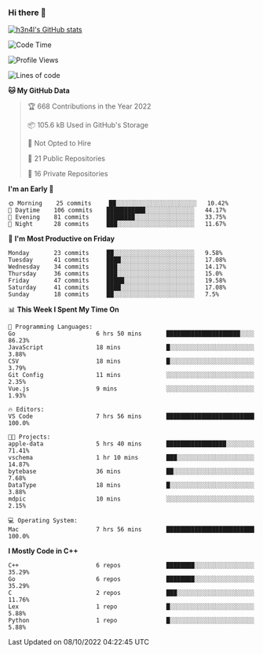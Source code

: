 ### Hi there 👋

[![h3n4l's GitHub stats](https://github-readme-stats.vercel.app/api?username=h3n4l&count_private=true&show_icons=true&theme=radical)](https://github.com/h3n4l/github-readme-stats)

<!--START_SECTION:waka-->
![Code Time](http://img.shields.io/badge/Code%20Time-723%20hrs%2055%20mins-blue)

![Profile Views](http://img.shields.io/badge/Profile%20Views-5-blue)

![Lines of code](https://img.shields.io/badge/From%20Hello%20World%20I%27ve%20Written-44%20Thousand%20lines%20of%20code-blue)

**🐱 My GitHub Data** 

> 🏆 668 Contributions in the Year 2022
 > 
> 📦 105.6 kB Used in GitHub's Storage 
 > 
> 🚫 Not Opted to Hire
 > 
> 📜 21 Public Repositories 
 > 
> 🔑 16 Private Repositories  
 > 
**I'm an Early 🐤** 

```text
🌞 Morning    25 commits     ██░░░░░░░░░░░░░░░░░░░░░░░   10.42% 
🌆 Daytime    106 commits    ███████████░░░░░░░░░░░░░░   44.17% 
🌃 Evening    81 commits     ████████░░░░░░░░░░░░░░░░░   33.75% 
🌙 Night      28 commits     ███░░░░░░░░░░░░░░░░░░░░░░   11.67%

```
📅 **I'm Most Productive on Friday** 

```text
Monday       23 commits     ██░░░░░░░░░░░░░░░░░░░░░░░   9.58% 
Tuesday      41 commits     ████░░░░░░░░░░░░░░░░░░░░░   17.08% 
Wednesday    34 commits     ███░░░░░░░░░░░░░░░░░░░░░░   14.17% 
Thursday     36 commits     ███░░░░░░░░░░░░░░░░░░░░░░   15.0% 
Friday       47 commits     █████░░░░░░░░░░░░░░░░░░░░   19.58% 
Saturday     41 commits     ████░░░░░░░░░░░░░░░░░░░░░   17.08% 
Sunday       18 commits     ██░░░░░░░░░░░░░░░░░░░░░░░   7.5%

```


📊 **This Week I Spent My Time On** 

```text
💬 Programming Languages: 
Go                       6 hrs 50 mins       █████████████████████░░░░   86.23% 
JavaScript               18 mins             █░░░░░░░░░░░░░░░░░░░░░░░░   3.88% 
CSV                      18 mins             █░░░░░░░░░░░░░░░░░░░░░░░░   3.79% 
Git Config               11 mins             ░░░░░░░░░░░░░░░░░░░░░░░░░   2.35% 
Vue.js                   9 mins              ░░░░░░░░░░░░░░░░░░░░░░░░░   1.93%

🔥 Editors: 
VS Code                  7 hrs 56 mins       █████████████████████████   100.0%

🐱‍💻 Projects: 
apple-data               5 hrs 40 mins       █████████████████░░░░░░░░   71.41% 
vschema                  1 hr 10 mins        ███░░░░░░░░░░░░░░░░░░░░░░   14.87% 
bytebase                 36 mins             ██░░░░░░░░░░░░░░░░░░░░░░░   7.68% 
DataType                 18 mins             █░░░░░░░░░░░░░░░░░░░░░░░░   3.88% 
mdpic                    10 mins             ░░░░░░░░░░░░░░░░░░░░░░░░░   2.15%

💻 Operating System: 
Mac                      7 hrs 56 mins       █████████████████████████   100.0%

```

**I Mostly Code in C++** 

```text
C++                      6 repos             ████████░░░░░░░░░░░░░░░░░   35.29% 
Go                       6 repos             ████████░░░░░░░░░░░░░░░░░   35.29% 
C                        2 repos             ███░░░░░░░░░░░░░░░░░░░░░░   11.76% 
Lex                      1 repo              █░░░░░░░░░░░░░░░░░░░░░░░░   5.88% 
Python                   1 repo              █░░░░░░░░░░░░░░░░░░░░░░░░   5.88%

```



 Last Updated on 08/10/2022 04:22:45 UTC
<!--END_SECTION:waka-->

